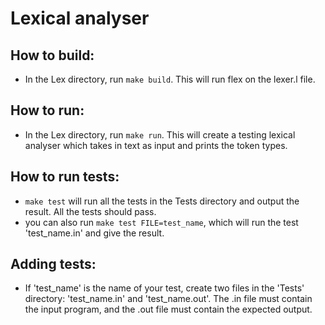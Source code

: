 # Lexical analyser
## How to build:
- In the Lex directory, run `make build`. This will run flex on the lexer.l file.
## How to run:
- In the Lex directory, run `make run`. This will create a testing lexical analyser which takes in text as input and prints the token types.
## How to run tests:
- `make test` will run all the tests in the Tests directory and output the result. All the tests should pass.
- you can also run `make test FILE=test_name`, which will run the test 'test_name.in' and give the result.
## Adding tests:
- If 'test_name' is the name of your test, create two files in the 'Tests' directory: 'test_name.in' and 'test_name.out'. The .in file must contain the input program, and the .out file must contain the expected output.
